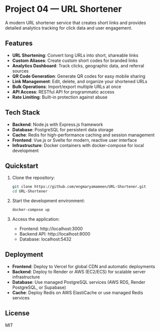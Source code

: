 # Project 04 — URL Shortener

A modern URL shortener service that creates short links and provides detailed analytics tracking for click data and user engagement.

## Features

- **URL Shortening**: Convert long URLs into short, shareable links
- **Custom Aliases**: Create custom short codes for branded links
- **Analytics Dashboard**: Track clicks, geographic data, and referral sources
- **QR Code Generation**: Generate QR codes for easy mobile sharing
- **Link Management**: Edit, delete, and organize your shortened URLs
- **Bulk Operations**: Import/export multiple URLs at once
- **API Access**: RESTful API for programmatic access
- **Rate Limiting**: Built-in protection against abuse

## Tech Stack

- **Backend**: Node.js with Express.js framework
- **Database**: PostgreSQL for persistent data storage
- **Cache**: Redis for high-performance caching and session management
- **Frontend**: Vue.js or Svelte for modern, reactive user interface
- **Infrastructure**: Docker containers with docker-compose for local development

## Quickstart

1. Clone the repository:
   ```bash
   git clone https://github.com/engmaryamameen/URL-Shortener.git
   cd URL-Shortener
   ```

2. Start the development environment:
   ```bash
   docker-compose up
   ```

3. Access the application:
   - Frontend: http://localhost:3000
   - Backend API: http://localhost:8000
   - Database: localhost:5432

## Deployment

- **Frontend**: Deploy to Vercel for global CDN and automatic deployments
- **Backend**: Deploy to Render or AWS (EC2/ECS) for scalable server infrastructure
- **Database**: Use managed PostgreSQL services (AWS RDS, Render PostgreSQL, or Supabase)
- **Cache**: Deploy Redis on AWS ElastiCache or use managed Redis services

## License

MIT